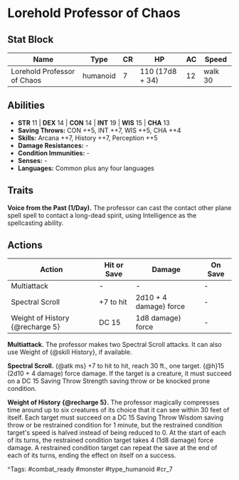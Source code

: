 # Lorehold Professor of Chaos

## Stat Block

| Name | Type | CR | HP | AC | Speed |
|------|------|----|----|----|-------|
| Lorehold Professor of Chaos | humanoid | 7 | 110 (17d8 + 34) | 12 | walk 30 |

## Abilities

- **STR** 11 | **DEX** 14 | **CON** 14 | **INT** 19 | **WIS** 15 | **CHA** 13
- **Saving Throws:** CON ++5, INT ++7, WIS ++5, CHA ++4  
- **Skills:** Arcana ++7, History ++7, Perception ++5  
- **Damage Resistances:** -  
- **Condition Immunities:** -  
- **Senses:** -  
- **Languages:** Common plus any four languages

## Traits

**Voice from the Past (1/Day).** The professor can cast the contact other plane spell spell to contact a long-dead spirit, using Intelligence as the spellcasting ability.


## Actions

| Action | Hit or Save | Damage | On Save |
|--------|--------------|--------|----------|
| Multiattack | - | - | - |
| Spectral Scroll | +7 to hit | 2d10 + 4 damage) force | - |
| Weight of History {@recharge 5} | DC 15 | 1d8 damage) force | - |

**Multiattack.** The professor makes two Spectral Scroll attacks. It can also use Weight of {@skill History}, if available.

**Spectral Scroll.** {@atk ms} +7 to hit to hit, reach 30 ft., one target. {@h}15 (2d10 + 4 damage) force damage. If the target is a creature, it must succeed on a DC 15 Saving Throw Strength saving throw or be knocked prone condition.

**Weight of History {@recharge 5}.** The professor magically compresses time around up to six creatures of its choice that it can see within 30 feet of itself. Each target must succeed on a DC 15 Saving Throw Wisdom saving throw or be restrained condition for 1 minute, but the restrained condition target's speed is halved instead of being reduced to 0. At the start of each of its turns, the restrained condition target takes 4 (1d8 damage) force damage. A restrained condition target can repeat the save at the end of each of its turns, ending the effect on itself on a success.


^Tags: #combat_ready #monster #type_humanoid #cr_7